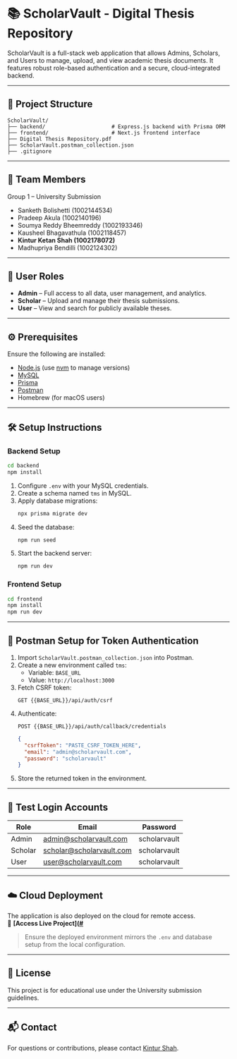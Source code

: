 
# 📚 ScholarVault - Digital Thesis Repository

ScholarVault is a full-stack web application that allows Admins, Scholars, and Users to manage, upload, and view academic thesis documents. It features robust role-based authentication and a secure, cloud-integrated backend.

---

## 🚀 Project Structure

```
ScholarVault/
├── backend/                     # Express.js backend with Prisma ORM
├── frontend/                    # Next.js frontend interface
├── Digital Thesis Repository.pdf
├── ScholarVault.postman_collection.json
├── .gitignore
```

---

## 👥 Team Members

Group 1 – University Submission  
- Sanketh Bolishetti (1002144534)  
- Pradeep Akula (1002140196)  
- Soumya Reddy Bheemreddy (1002193346)  
- Kausheel Bhagavathula (1002118457)  
- **Kintur Ketan Shah (1002178072)**  
- Madhupriya Bendilli (1002124302)

---

## 🔐 User Roles

- **Admin** – Full access to all data, user management, and analytics.
- **Scholar** – Upload and manage their thesis submissions.
- **User** – View and search for publicly available theses.

---

## ⚙️ Prerequisites

Ensure the following are installed:

- [Node.js](https://nodejs.org/en/) (use [nvm](https://github.com/nvm-sh/nvm) to manage versions)
- [MySQL](https://www.mysql.com/)
- [Prisma](https://www.prisma.io/)
- [Postman](https://www.postman.com/)
- Homebrew (for macOS users)

---

## 🛠️ Setup Instructions

### Backend Setup

```bash
cd backend
npm install
```

1. Configure `.env` with your MySQL credentials.
2. Create a schema named `tms` in MySQL.
3. Apply database migrations:
   ```bash
   npx prisma migrate dev
   ```
4. Seed the database:
   ```bash
   npm run seed
   ```
5. Start the backend server:
   ```bash
   npm run dev
   ```

### Frontend Setup

```bash
cd frontend
npm install
npm run dev
```

---

## 🔑 Postman Setup for Token Authentication

1. Import `ScholarVault.postman_collection.json` into Postman.
2. Create a new environment called `tms`:
   - Variable: `BASE_URL`
   - Value: `http://localhost:3000`
3. Fetch CSRF token:
   ```http
   GET {{BASE_URL}}/api/auth/csrf
   ```
4. Authenticate:
   ```http
   POST {{BASE_URL}}/api/auth/callback/credentials
   ```
   ```json
   {
     "csrfToken": "PASTE_CSRF_TOKEN_HERE",
     "email": "admin@scholarvault.com",
     "password": "scholarvault"
   }
   ```
5. Store the returned token in the environment.

---

## 🔐 Test Login Accounts

| Role   | Email                        | Password       |
|--------|------------------------------|----------------|
| Admin  | admin@scholarvault.com       | scholarvault   |
| Scholar| scholar@scholarvault.com     | scholarvault   |
| User   | user@scholarvault.com        | scholarvault   |

---

## ☁️ Cloud Deployment

The application is also deployed on the cloud for remote access.  
📎 **[Access Live Project]([#](https://sxb3349.uta.cloud/)**

> Ensure the deployed environment mirrors the `.env` and database setup from the local configuration.

---

## 📄 License

This project is for educational use under the University submission guidelines.

---

## 📬 Contact

For questions or contributions, please contact [Kintur Shah](mailto:shahkintur@gmail.com).
